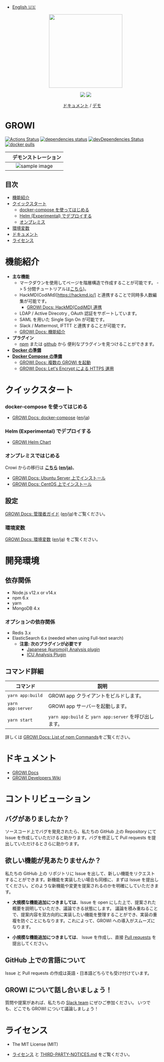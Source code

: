 - [English 🇺🇸](./README.md)
  <p align="center">
    <a href="https://growi.org">
      <img src="https://user-images.githubusercontent.com/1638767/38254268-d4476bbe-3793-11e8-964c-8865d690baff.png" width="240px">
    </a>
  </p>
  <p align="center">
    <a href="https://github.com/weseek/growi/releases/latest"><img src="https://img.shields.io/github/release/weseek/growi.svg"></a>
    <a href="https://growi-slackin.weseek.co.jp/"><img src="https://growi-slackin.weseek.co.jp/badge.svg"></a>
  </p>

<p align="center">
  <a href="https://docs.growi.org">ドキュメント</a> / <a href="https://demo.growi.org">デモ</a>
</p>

# GROWI

[![Actions Status](https://github.com/weseek/growi/workflows/Node%20CI/badge.svg)](https://github.com/weseek/growi/actions)
[![dependencies status](https://david-dm.org/weseek/growi.svg)](https://david-dm.org/weseek/growi)
[![devDependencies Status](https://david-dm.org/weseek/growi/dev-status.svg)](https://david-dm.org/weseek/growi?type=dev)
[![docker pulls](https://img.shields.io/docker/pulls/weseek/growi.svg)](https://hub.docker.com/r/weseek/growi/)

|                                                　デモンストレーション                                                 |
| :-------------------------------------------------------------------------------------------------------------------: |
| ![sample image](https://user-images.githubusercontent.com/42988650/70600974-6b29cc80-1c34-11ea-94ef-33c39c6a00dc.gif) |

## 目次

- [機能紹介](#機能紹介)
- [クイックスタート](#クイックスタート)
  - [docker-compose を使ってはじめる](#docker-compose-を使ってはじめる)
  - [Helm (Experimental) でデプロイする](#Helm-Experimental-でデプロイする)
  - [オンプレミス](#オンプレミスではじめる)
- [環境変数](#環境変数)
- [ドキュメント](#ドキュメント)
- [ライセンス](#ライセンス)

# 機能紹介

- **主な機能**
  - マークダウンを使用してページを階層構造で作成することが可能です。 -> 5 分間チュートリアルは[こちら](https://docs.growi.org/ja/guide/getting-started/five_minutes.html))。
  - HackMD(CodiMd)[https://hackmd.io/] と連携することで同時多人数編集が可能です。
    - [GROWI Docs: HackMD(CodiMD) 連携](https://docs.growi.org/ja/admin-guide/admin-cookbook/integrate-with-hackmd.html)
  - LDAP / Active Direcotry , OAuth 認証をサポートしています。
  - SAML を用いた Single Sign On が可能です。
  - Slack / Mattermost, IFTTT と連携することが可能です。
  - [GROWI Docs: 機能紹介](https://docs.growi.org/ja/guide/features/page_layout.html)
- **プラグイン**
  - [npm](https://www.npmjs.com/browse/keyword/growi-plugin) または [github](https://github.com/search?q=topic%3Agrowi-plugin) から 便利なプラグインを見つけることができます。
- **[Docker の準備][dockerhub]**
- **[Docker Compose の準備][docker-compose]**
  - [GROWI Docs: 複数の GROWI を起動](https://docs.growi.org/ja/admin-guide/admin-cookbook/multi-app.html)
  - [GROWI Docs: Let's Encrypt による HTTPS 運用](https://docs.growi.org/ja/admin-guide/admin-cookbook/lets-encrypt.html)

# クイックスタート

### docker-compose を使ってはじめる

- [GROWI Docs: docker-compose](https://docs.growi.org/ja/admin-guide/getting-started/docker-compose.html) ([en](https://docs.growi.org/en/admin-guide/getting-started/docker-compose.html)/[ja](https://docs.growi.org/ja/admin-guide/getting-started/docker-compose.html))

### Helm (Experimental) でデプロイする

- [GROWI Helm Chart](https://github.com/weseek/helm-charts/tree/master/charts/growi)

### オンプレミスではじめる

Crowi からの移行は **[こちら](https://docs.growi.org/en/admin-guide/migration-guide/from-crowi-onpremise.html) ([en](https://docs.growi.org/en/admin-guide/migration-guide/from-crowi-onpremise.html)/[ja](https://docs.growi.org/ja/admin-guide/migration-guide/from-crowi-onpremise.html))**。

- [GROWI Docs: Ubuntu Server 上でインストール](https://docs.growi.org/ja/admin-guide/getting-started/ubuntu-server.html)
- [GROWI Docs: CentOS 上でインストール](https://docs.growi.org/ja/admin-guide/getting-started/centos.html)

## 設定

[GROWI Docs: 管理者ガイド](https://docs.growi.org/ja/admin-guide/) ([en](https://docs.growi.org/en/admin-guide/)/[ja](https://docs.growi.org/ja/admin-guide/))をご覧ください。

### 環境変数

[GROWI Docs: 環境変数](https://docs.growi.org/ja/admin-guide/admin-cookbook/env-vars.html) ([en](https://docs.growi.org/en/admin-guide/admin-cookbook/env-vars.html)/[ja](https://docs.growi.org/ja/admin-guide/admin-cookbook/env-vars.html)) をご覧ください。

# 開発環境

## 依存関係

- Node.js v12.x or v14.x
- npm 6.x
- yarn
- MongoDB 4.x

### オプションの依存関係

- Redis 3.x
- ElasticSearch 6.x (needed when using Full-text search)
  - **注意: 次のプラグインが必要です**
    - [Japanese (kuromoji) Analysis plugin](https://www.elastic.co/guide/en/elasticsearch/plugins/current/analysis-kuromoji.html)
    - [ICU Analysis Plugin](https://www.elastic.co/guide/en/elasticsearch/plugins/current/analysis-icu.html)

## コマンド詳細

| コマンド          | 説明                                                    |
| ------------------| ------------------------------------------------------- |
| `yarn app:build`  | GROWI app クライアントをビルドします。                  |
| `yarn app:server` | GROWI app サーバーを起動します。                        |
| `yarn start`      | `yarn app:build` と `yarn app:server` を呼び出します。  |

  <!-- 以下のリンクは存在しない (ja と en 両方) -->

詳しくは [GROWI Docs: List of npm Commands](https://docs.growi.org/ja/dev/startup-v2/launch-system.html#npm-コマンドリスト)をご覧ください。

# ドキュメント

- [GROWI Docs](https://docs.growi.org/)
- [GROWI Developers Wiki](https://dev.growi.org/)

# コントリビューション

## バグがありましたか？

ソースコード上でバグを発見されたら、私たちの GitHub 上の Repository にて Issue を作成していただけると助かります。バグを修正して Pull requests を提出していただけるとさらに助かります。

## 欲しい機能が見あたりませんか？

私たちの GitHub 上の リポジトリに Issue を出して、新しい機能をリクエストすることができます。新機能を実装したい場合も同様に、まずは Issue を提出してください。どのような新機能や変更を提案されるのかを明確にしていただきます。

- **大規模な機能追加につきましては**、Issue を open にした上で、提案された概要を説明していただき、議論できる状態にします。
  議論を積み重ねることで、提案内容を双方向的に実装したい機能を整理することができ、実装の重複を防ぐことにもなります。これによって、GROWI への導入がスムーズになります。

- **小規模な機能追加につきましては**、 Issue を作成し、直接 [Pull requests][pulls] を提出してください。

## GitHub 上での言語について

Issue と Pull requests の作成は英語・日本語どちらでも受け付けています。

## GROWI について話し合いましょう！

質問や提案があれば、私たちの [Slack team](https://growi-slackin.weseek.co.jp/) にぜひご参加ください。
いつでも、どこでも GROWI について議論しましょう！

# ライセンス

- The MIT License (MIT)
- [ライセンス](https://github.com/weseek/growi/blob/master/LICENSE) と [THIRD-PARTY-NOTICES.md](https://github.com/weseek/growi/blob/master/THIRD-PARTY-NOTICES.md) をご覧ください。

  [crowi]: https://github.com/crowi/crowi
  [growi]: https://github.com/weseek/growi
  [issues]: https://github.com/weseek/growi/issues
  [pulls]: https://github.com/weseek/growi/pulls
  [dockerhub]: https://hub.docker.com/r/weseek/growi
  [docker-compose]: https://github.com/weseek/growi-docker-compose
